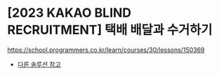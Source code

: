 # [2023 KAKAO BLIND RECRUITMENT] 택배 배달과 수거하기
https://school.programmers.co.kr/learn/courses/30/lessons/150369
- [다른 솔루션 참고](https://oh2279.tistory.com/147)